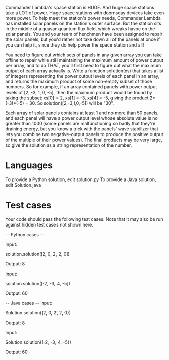 Commander Lambda's space station is HUGE. And huge space stations take a LOT of power. Huge space stations with doomsday devices take even more power. To help meet the station's power needs, Commander Lambda has installed solar panels on the station's outer surface. But the station sits in the middle of a quasar quantum flux field, which wreaks havoc on the solar panels. You and your team of henchmen have been assigned to repair the solar panels, but you'd rather not take down all of the panels at once if you can help it, since they do help power the space station and all!

You need to figure out which sets of panels in any given array you can take offline to repair while still maintaining the maximum amount of power output per array, and to do THAT, you'll first need to figure out what the maximum output of each array actually is. Write a function solution(xs) that takes a list of integers representing the power output levels of each panel in an array, and returns the maximum product of some non-empty subset of those numbers. So for example, if an array contained panels with power output levels of [2, -3, 1, 0, -5], then the maximum product would be found by taking the subset: xs[0] = 2, xs[1] = -3, xs[4] = -5, giving the product 2*(-3)*(-5) = 30.  So solution([2,-3,1,0,-5]) will be "30".

Each array of solar panels contains at least 1 and no more than 50 panels,
and each panel will have a power output level whose absolute value is no greater than 1000
(some panels are malfunctioning so badly that they're draining energy,
but you know a trick with the panels' wave stabilizer that lets you combine two negative-output panels to produce
the positive output of the multiple of their power values). The final products may be very large,
so give the solution as a string representation of the number.

Languages
=========

To provide a Python solution, edit solution.py
To provide a Java solution, edit Solution.java

Test cases
==========
Your code should pass the following test cases.
Note that it may also be run against hidden test cases not shown here.

-- Python cases --

Input:

solution.solution([2, 0, 2, 2, 0])

Output:
    8

Input:

solution.solution([-2, -3, 4, -5])

Output:
    60

-- Java cases --
Input:

Solution.solution({2, 0, 2, 2, 0})

Output:
    8

Input:

Solution.solution({-2, -3, 4, -5})

Output:
    60
